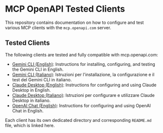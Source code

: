 # MCP OpenAPI Tested Clients

This repository contains documentation on how to configure and test various MCP clients with the `mcp.openapi.com` server.

## Tested Clients

The following clients are tested and fully compatible with mcp.openapi.com:

- [Gemini CLI (English)](gemini-cli/README.md): Instructions for installing, configuring, and testing the Gemini CLI in English.
- [Gemini CLI (Italiano)](gemini-cli/README_IT.md): Istruzioni per l'installazione, la configurazione e il test del Gemini CLI in italiano.
- [Claude Desktop (English)](claude/README.md): Instructions for configuring and using Claude Desktop in English.
- [Claude Desktop (Italiano)](claude/README_IT.md): Istruzioni per configurare e utilizzare Claude Desktop in italiano.
- [OpenAI Chat (English)](openai-chat/README.md): Instructions for configuring and using OpenAI Chat in English.

Each client has its own dedicated directory and corresponding `README.md` file, which is linked here.